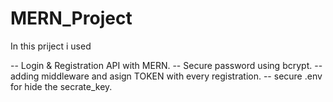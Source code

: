 # MERN_Project

In this priject i used

 -- Login & Registration API with MERN.
 -- Secure password using bcrypt.
 -- adding middleware and asign TOKEN with every registration.
 -- secure .env for hide the secrate_key.
